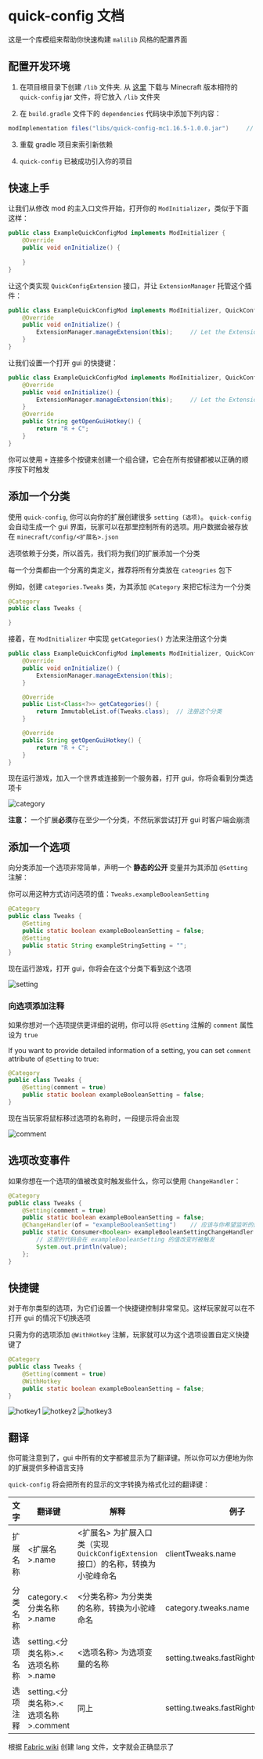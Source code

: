 # quick-config 文档

这是一个库模组来帮助你快速构建 `malilib` 风格的配置界面

## 配置开发环境

1. 在项目根目录下创建 `/lib` 文件夹. 从 [这里](https://github.com/Ivan-1F/quick-config/releases) 下载与 Minecraft 版本相符的 `quick-config` jar 文件，将它放入 `/lib` 文件夹

2. 在 `build.gradle` 文件下的 `dependencies` 代码块中添加下列内容：

```groovy
modImplementation files("libs/quick-config-mc1.16.5-1.0.0.jar")     // 替换为实际的文件名
```

3. 重载 gradle 项目来索引新依赖

4. `quick-config` 已被成功引入你的项目

## 快速上手

让我们从修改 mod 的主入口文件开始，打开你的 `ModInitializer`，类似于下面这样：

```java
public class ExampleQuickConfigMod implements ModInitializer {
    @Override
    public void onInitialize() {
        
    }
}
```

让这个类实现 `QuickConfigExtension` 接口，并让 `ExtensionManager` 托管这个插件：

```java
public class ExampleQuickConfigMod implements ModInitializer, QuickConfigExtension {     // implement QuickConfigExtension
    @Override
    public void onInitialize() {
        ExtensionManager.manageExtension(this);     // Let the ExtensionManager to manage this extension
    }
}
```

让我们设置一个打开 gui 的快捷键：

```java
public class ExampleQuickConfigMod implements ModInitializer, QuickConfigExtension {     // implement QuickConfigExtension
    @Override
    public void onInitialize() {
        ExtensionManager.manageExtension(this);     // Let the ExtensionManager to manage this extension
    }
    @Override
    public String getOpenGuiHotkey() {
        return "R + C";
    }
}
```

你可以使用 `+` 连接多个按键来创建一个组合键，它会在所有按键都被以正确的顺序按下时触发

## 添加一个分类

使用 `quick-config`, 你可以向你的扩展创建很多 `setting (选项)`。 `quick-config` 会自动生成一个 gui 界面，玩家可以在那里控制所有的选项。用户数据会被存放在 `minecraft/config/<扩展名>.json`

选项依赖于分类，所以首先，我们将为我们的扩展添加一个分类

每一个分类都由一个分离的类定义，推荐将所有分类放在 `cateogries` 包下

例如，创建 `categories.Tweaks` 类，为其添加 `@Category` 来把它标注为一个分类

```java
@Category
public class Tweaks {

}
```

接着，在 `ModInitializer` 中实现 `getCategories()` 方法来注册这个分类

```java
public class ExampleQuickConfigMod implements ModInitializer, QuickConfigExtension {
    @Override
    public void onInitialize() {
        ExtensionManager.manageExtension(this);
    }

    @Override
    public List<Class<?>> getCategories() {
        return ImmutableList.of(Tweaks.class);  // 注册这个分类
    }

    @Override
    public String getOpenGuiHotkey() {
        return "R + C";
    }
}
```

现在运行游戏，加入一个世界或连接到一个服务器，打开 gui，你将会看到分类选项卡

![category](https://github.com/Ivan-1F/quick-config/blob/fabric-1.15.2/screeshots/docs/category.png&raw=true)

**注意：** 一个扩展**必须**存在至少一个分类，不然玩家尝试打开 gui 时客户端会崩溃

## 添加一个选项

向分类添加一个选项非常简单，声明一个 **静态的公开** 变量并为其添加 `@Setting` 注解：

你可以用这种方式访问选项的值：`Tweaks.exampleBooleanSetting`

```java
@Category
public class Tweaks {
    @Setting
    public static boolean exampleBooleanSetting = false;
    @Setting
    public static String exampleStringSetting = "";
}
```

现在运行游戏，打开 gui，你将会在这个分类下看到这个选项

![setting](https://github.com/Ivan-1F/quick-config/blob/fabric-1.15.2/screeshots/docs/setting.png&raw=true)

### 向选项添加注释

如果你想对一个选项提供更详细的说明，你可以将 `@Setting` 注解的 `comment` 属性设为 `true`

If you want to provide detailed information of a setting, you can set `comment` attribute of `@Setting` to true:

```java
@Category
public class Tweaks {
    @Setting(comment = true)
    public static boolean exampleBooleanSetting = false;
}
```

现在当玩家将鼠标移过选项的名称时，一段提示将会出现

![comment](https://github.com/Ivan-1F/quick-config/blob/fabric-1.15.2/screeshots/docs/comment.png&raw=true)

## 选项改变事件

如果你想在一个选项的值被改变时触发些什么，你可以使用 `ChangeHandler`：

```java
@Category
public class Tweaks {
    @Setting(comment = true)
    public static boolean exampleBooleanSetting = false;
    @ChangeHandler(of = "exampleBooleanSetting")    // 应该与你希望监听的选项名称相同
    public static Consumer<Boolean> exampleBooleanSettingChangeHandler = (value) -> {   // 这是选项的新值
        // 这里的代码会在 exampleBooleanSetting 的值改变时被触发 
        System.out.println(value);
    };
}
```

## 快捷键

对于布尔类型的选项，为它们设置一个快捷键控制非常常见。这样玩家就可以在不打开 gui 的情况下切换选项

只需为你的选项添加 `@WithHotkey` 注解，玩家就可以为这个选项设置自定义快捷键了

```java
@Category
public class Tweaks {
    @Setting(comment = true)
    @WithHotkey
    public static boolean exampleBooleanSetting = false;
}
```

![hotkey1](https://github.com/Ivan-1F/quick-config/blob/fabric-1.15.2/screeshots/docs/hotkey1.png&raw=true)
![hotkey2](https://github.com/Ivan-1F/quick-config/blob/fabric-1.15.2/screeshots/docs/hotkey2.png&raw=true)
![hotkey3](https://github.com/Ivan-1F/quick-config/blob/fabric-1.15.2/screeshots/docs/hotkey3.png&raw=true)

## 翻译

你可能注意到了，gui 中所有的文字都被显示为了翻译键。所以你可以方便地为你的扩展提供多种语言支持


`quick-config` 将会把所有的显示的文字转换为格式化过的翻译键：

|文字|翻译键|解释|例子|截图|
|---|---|---|---|---|
|扩展名称|\<扩展名\>.name|\<扩展名\> 为扩展入口类（实现 `QuickConfigExtension` 接口）的名称，转换为小驼峰命名|clientTweaks.name||
|分类名称|category.\<分类名称\>.name|\<分类名称\> 为分类类的名称，转换为小驼峰命名|category.tweaks.name||
|选项名称|setting.\<分类名称\>.\<选项名称\>.name|\<选项名称\> 为选项变量的名称|setting.tweaks.fastRightClick.name||
|选项注释|setting.\<分类名称\>.\<选项名称\>.comment|同上|setting.tweaks.fastRightClick.comment||

根据 [Fabric wiki](https://fabricmc.net/wiki/tutorial:lang) 创建 lang 文件，文字就会正确显示了